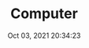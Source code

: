 ---
id: 29
title: Computer 
file-slug: computer
date: Oct 03, 2021 20:34:23
feature: false
category: icons
angle: dynamic
clay: https://3dicons.sgp1.cdn.digitaloceanspaces.com/v1/dynamic/clay/computer-dynamic-clay.png
gradient: https://3dicons.sgp1.cdn.digitaloceanspaces.com/v1/dynamic/gradient/computer-dynamic-gradient.png
color: https://3dicons.sgp1.cdn.digitaloceanspaces.com/v1/dynamic/color/computer-dynamic-color.png
premium: https://3dicons.sgp1.cdn.digitaloceanspaces.com/v1/dynamic/premium/computer-dynamic-premium.png
---